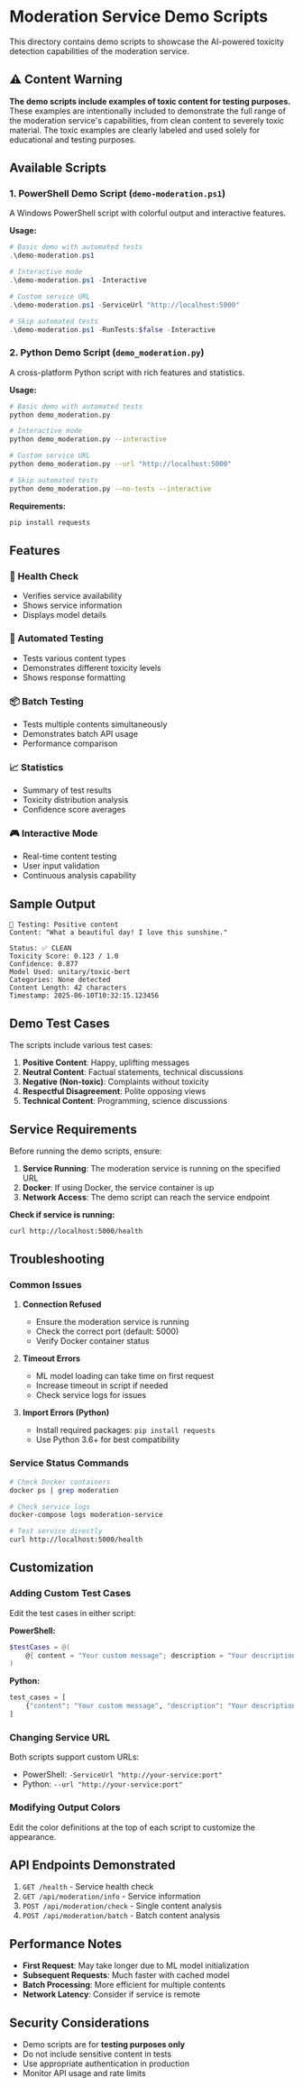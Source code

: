# Moderation Service Demo Scripts

This directory contains demo scripts to showcase the AI-powered toxicity detection capabilities of the moderation service.

## ⚠️ Content Warning

**The demo scripts include examples of toxic content for testing purposes.** These examples are intentionally included to demonstrate the full range of the moderation service's capabilities, from clean content to severely toxic material. The toxic examples are clearly labeled and used solely for educational and testing purposes.

## Available Scripts

### 1. PowerShell Demo Script (`demo-moderation.ps1`)
A Windows PowerShell script with colorful output and interactive features.

**Usage:**
```powershell
# Basic demo with automated tests
.\demo-moderation.ps1

# Interactive mode
.\demo-moderation.ps1 -Interactive

# Custom service URL
.\demo-moderation.ps1 -ServiceUrl "http://localhost:5000"

# Skip automated tests
.\demo-moderation.ps1 -RunTests:$false -Interactive
```

### 2. Python Demo Script (`demo_moderation.py`)
A cross-platform Python script with rich features and statistics.

**Usage:**
```bash
# Basic demo with automated tests
python demo_moderation.py

# Interactive mode
python demo_moderation.py --interactive

# Custom service URL
python demo_moderation.py --url "http://localhost:5000"

# Skip automated tests
python demo_moderation.py --no-tests --interactive
```

**Requirements:**
```bash
pip install requests
```

## Features

### 🏥 Health Check
- Verifies service availability
- Shows service information
- Displays model details

### 🧪 Automated Testing
- Tests various content types
- Demonstrates different toxicity levels
- Shows response formatting

### 📦 Batch Testing
- Tests multiple contents simultaneously
- Demonstrates batch API usage
- Performance comparison

### 📈 Statistics
- Summary of test results
- Toxicity distribution analysis
- Confidence score averages

### 🎮 Interactive Mode
- Real-time content testing
- User input validation
- Continuous analysis capability

## Sample Output

```
🧪 Testing: Positive content
Content: "What a beautiful day! I love this sunshine."

Status: ✅ CLEAN
Toxicity Score: 0.123 / 1.0
Confidence: 0.877
Model Used: unitary/toxic-bert
Categories: None detected
Content Length: 42 characters
Timestamp: 2025-06-10T10:32:15.123456
```

## Demo Test Cases

The scripts include various test cases:

1. **Positive Content**: Happy, uplifting messages
2. **Neutral Content**: Factual statements, technical discussions
3. **Negative (Non-toxic)**: Complaints without toxicity
4. **Respectful Disagreement**: Polite opposing views
5. **Technical Content**: Programming, science discussions

## Service Requirements

Before running the demo scripts, ensure:

1. **Service Running**: The moderation service is running on the specified URL
2. **Docker**: If using Docker, the service container is up
3. **Network Access**: The demo script can reach the service endpoint

**Check if service is running:**
```bash
curl http://localhost:5000/health
```

## Troubleshooting

### Common Issues

1. **Connection Refused**
   - Ensure the moderation service is running
   - Check the correct port (default: 5000)
   - Verify Docker container status

2. **Timeout Errors**
   - ML model loading can take time on first request
   - Increase timeout in script if needed
   - Check service logs for issues

3. **Import Errors (Python)**
   - Install required packages: `pip install requests`
   - Use Python 3.6+ for best compatibility

### Service Status Commands

```bash
# Check Docker containers
docker ps | grep moderation

# Check service logs
docker-compose logs moderation-service

# Test service directly
curl http://localhost:5000/health
```

## Customization

### Adding Custom Test Cases

Edit the test cases in either script:

**PowerShell:**
```powershell
$testCases = @(
    @{ content = "Your custom message"; description = "Your description" }
)
```

**Python:**
```python
test_cases = [
    {"content": "Your custom message", "description": "Your description"}
]
```

### Changing Service URL

Both scripts support custom URLs:
- PowerShell: `-ServiceUrl "http://your-service:port"`
- Python: `--url "http://your-service:port"`

### Modifying Output Colors

Edit the color definitions at the top of each script to customize the appearance.

## API Endpoints Demonstrated

1. `GET /health` - Service health check
2. `GET /api/moderation/info` - Service information
3. `POST /api/moderation/check` - Single content analysis
4. `POST /api/moderation/batch` - Batch content analysis

## Performance Notes

- **First Request**: May take longer due to ML model initialization
- **Subsequent Requests**: Much faster with cached model
- **Batch Processing**: More efficient for multiple contents
- **Network Latency**: Consider if service is remote

## Security Considerations

- Demo scripts are for **testing purposes only**
- Do not include sensitive content in tests
- Use appropriate authentication in production
- Monitor API usage and rate limits
